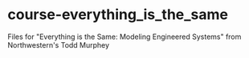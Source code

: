 course-everything_is_the_same
=============================

Files for "Everything is the Same: Modeling Engineered Systems" from Northwestern's Todd Murphey 
